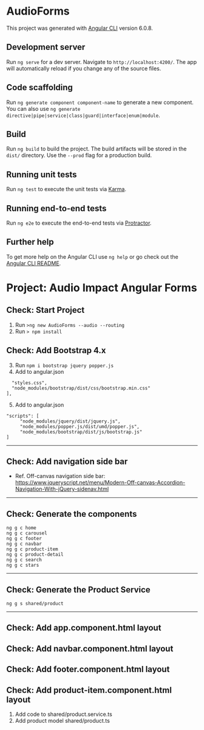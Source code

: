 # AudioForms

This project was generated with [Angular CLI](https://github.com/angular/angular-cli) version 6.0.8.

## Development server

Run `ng serve` for a dev server. Navigate to `http://localhost:4200/`. The app will automatically reload if you change any of the source files.

## Code scaffolding

Run `ng generate component component-name` to generate a new component. You can also use `ng generate directive|pipe|service|class|guard|interface|enum|module`.

## Build

Run `ng build` to build the project. The build artifacts will be stored in the `dist/` directory. Use the `--prod` flag for a production build.

## Running unit tests

Run `ng test` to execute the unit tests via [Karma](https://karma-runner.github.io).

## Running end-to-end tests

Run `ng e2e` to execute the end-to-end tests via [Protractor](http://www.protractortest.org/).

## Further help

To get more help on the Angular CLI use `ng help` or go check out the [Angular CLI README](https://github.com/angular/angular-cli/blob/master/README.md).

# Project: Audio Impact Angular Forms

## Check: Start Project
1. Run `>ng new AudioForms --audio --routing`
2. Run `> npm install`
## Check: Add Bootstrap 4.x
3. Run ```npm i bootstrap jquery popper.js```
4. Add to angular.json 
``` "styles": [
  "styles.css",
  "node_modules/bootstrap/dist/css/bootstrap.min.css"
],
```
5. Add to angular.json 
```
"scripts": [
     "node_modules/jquery/dist/jquery.js",
     "node_modules/popper.js/dist/umd/popper.js",
     "node_modules/bootstrap/dist/js/bootstrap.js"
]
```
***
## Check: Add navigation side bar
* Ref. Off-canvas navigation side bar: 
https://www.jqueryscript.net/menu/Modern-Off-canvas-Accordion-Navigation-With-jQuery-sidenav.html

***
## Check: Generate the components
```
ng g c home
ng g c carousel
ng g c footer
ng g c navbar
ng g c product-item
ng g c product-detail
ng g c search
ng g c stars
```
***
## Check: Generate the Product Service
```
ng g s shared/product
```
***
## Check: Add app.component.html layout
## Check: Add navbar.component.html layout
## Check: Add footer.component.html layout
## Check: Add product-item.component.html layout
1. Add code to shared/product.service.ts
2. Add product model shared/product.ts